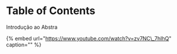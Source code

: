 # Table of Contents

Introdução ao Abstra

{% embed url="https://www.youtube.com/watch?v=zv7NC\_7hIhQ" caption="" %}

